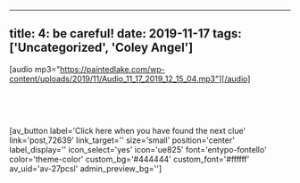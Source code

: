 
---
title: 4: be careful!
date: 2019-11-17
tags: ['Uncategorized', 'Coley Angel']
---

[audio mp3="https://paintedlake.com/wp-content/uploads/2019/11/Audio_11_17_2019_12_15_04.mp3"][/audio]

 

 

[av_button label='Click here when you have found the next clue' link='post,72639' link_target='' size='small' position='center' label_display='' icon_select='yes' icon='ue825' font='entypo-fontello' color='theme-color' custom_bg='#444444' custom_font='#ffffff' av_uid='av-27pcsl' admin_preview_bg='']

